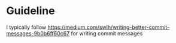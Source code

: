 # Guideline
I typically follow https://medium.com/swlh/writing-better-commit-messages-9b0b6ff60c67 for writing commit messages

